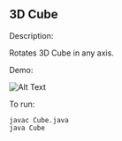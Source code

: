 ## 3D Cube
Description:

Rotates 3D Cube in any axis.

Demo:

![Alt Text](http://g.recordit.co/Ila3U9b0o7.gif)

To run:
```
javac Cube.java
java Cube
```
